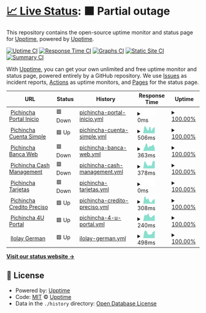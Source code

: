 # [📈 Live Status](https://pablokbs.github.io): <!--live status--> **🟧 Partial outage**

This repository contains the open-source uptime monitor and status page for [Upptime](https://upptime.js.org), powered by [Upptime](https://github.com/upptime/upptime).

[![Uptime CI](https://github.com/pablokbs/upptime/workflows/Uptime%20CI/badge.svg)](https://github.com/pablokbs/upptime/actions?query=workflow%3A%22Uptime+CI%22)
[![Response Time CI](https://github.com/pablokbs/upptime/workflows/Response%20Time%20CI/badge.svg)](https://github.com/pablokbs/upptime/actions?query=workflow%3A%22Response+Time+CI%22)
[![Graphs CI](https://github.com/pablokbs/upptime/workflows/Graphs%20CI/badge.svg)](https://github.com/pablokbs/upptime/actions?query=workflow%3A%22Graphs+CI%22)
[![Static Site CI](https://github.com/pablokbs/upptime/workflows/Static%20Site%20CI/badge.svg)](https://github.com/pablokbs/upptime/actions?query=workflow%3A%22Static+Site+CI%22)
[![Summary CI](https://github.com/pablokbs/upptime/workflows/Summary%20CI/badge.svg)](https://github.com/pablokbs/upptime/actions?query=workflow%3A%22Summary+CI%22)

With [Upptime](https://upptime.js.org), you can get your own unlimited and free uptime monitor and status page, powered entirely by a GitHub repository. We use [Issues](https://github.com/upptime/upptime/issues) as incident reports, [Actions](https://github.com/pablokbs/upptime/actions) as uptime monitors, and [Pages](https://pablokbs.github.io) for the status page.

<!--start: status pages-->
<!-- This summary is generated by Upptime (https://github.com/upptime/upptime) -->
<!-- Do not edit this manually, your changes will be overwritten -->
<!-- prettier-ignore -->
| URL | Status | History | Response Time | Uptime |
| --- | ------ | ------- | ------------- | ------ |
| <img alt="" src="https://icons.duckduckgo.com/ip3/inicio.pichincha.com.ico" height="13"> [Pichincha Portal Inicio](https://inicio.pichincha.com/portal/inicio) | 🟥 Down | [pichincha-portal-inicio.yml](https://github.com/guillermodep/upptime/commits/HEAD/history/pichincha-portal-inicio.yml) | <details><summary><img alt="Response time graph" src="./graphs/pichincha-portal-inicio/response-time-week.png" height="20"> 0ms</summary><br><a href="https://guillermodep.github.io/upptime/history/pichincha-portal-inicio"><img alt="Response time 0" src="https://img.shields.io/endpoint?url=https%3A%2F%2Fraw.githubusercontent.com%2Fguillermodep%2Fupptime%2FHEAD%2Fapi%2Fpichincha-portal-inicio%2Fresponse-time.json"></a><br><a href="https://guillermodep.github.io/upptime/history/pichincha-portal-inicio"><img alt="24-hour response time 0" src="https://img.shields.io/endpoint?url=https%3A%2F%2Fraw.githubusercontent.com%2Fguillermodep%2Fupptime%2FHEAD%2Fapi%2Fpichincha-portal-inicio%2Fresponse-time-day.json"></a><br><a href="https://guillermodep.github.io/upptime/history/pichincha-portal-inicio"><img alt="7-day response time 0" src="https://img.shields.io/endpoint?url=https%3A%2F%2Fraw.githubusercontent.com%2Fguillermodep%2Fupptime%2FHEAD%2Fapi%2Fpichincha-portal-inicio%2Fresponse-time-week.json"></a><br><a href="https://guillermodep.github.io/upptime/history/pichincha-portal-inicio"><img alt="30-day response time 0" src="https://img.shields.io/endpoint?url=https%3A%2F%2Fraw.githubusercontent.com%2Fguillermodep%2Fupptime%2FHEAD%2Fapi%2Fpichincha-portal-inicio%2Fresponse-time-month.json"></a><br><a href="https://guillermodep.github.io/upptime/history/pichincha-portal-inicio"><img alt="1-year response time 0" src="https://img.shields.io/endpoint?url=https%3A%2F%2Fraw.githubusercontent.com%2Fguillermodep%2Fupptime%2FHEAD%2Fapi%2Fpichincha-portal-inicio%2Fresponse-time-year.json"></a></details> | <details><summary><a href="https://guillermodep.github.io/upptime/history/pichincha-portal-inicio">100.00%</a></summary><a href="https://guillermodep.github.io/upptime/history/pichincha-portal-inicio"><img alt="All-time uptime 100.00%" src="https://img.shields.io/endpoint?url=https%3A%2F%2Fraw.githubusercontent.com%2Fguillermodep%2Fupptime%2FHEAD%2Fapi%2Fpichincha-portal-inicio%2Fuptime.json"></a><br><a href="https://guillermodep.github.io/upptime/history/pichincha-portal-inicio"><img alt="24-hour uptime 100.00%" src="https://img.shields.io/endpoint?url=https%3A%2F%2Fraw.githubusercontent.com%2Fguillermodep%2Fupptime%2FHEAD%2Fapi%2Fpichincha-portal-inicio%2Fuptime-day.json"></a><br><a href="https://guillermodep.github.io/upptime/history/pichincha-portal-inicio"><img alt="7-day uptime 100.00%" src="https://img.shields.io/endpoint?url=https%3A%2F%2Fraw.githubusercontent.com%2Fguillermodep%2Fupptime%2FHEAD%2Fapi%2Fpichincha-portal-inicio%2Fuptime-week.json"></a><br><a href="https://guillermodep.github.io/upptime/history/pichincha-portal-inicio"><img alt="30-day uptime 100.00%" src="https://img.shields.io/endpoint?url=https%3A%2F%2Fraw.githubusercontent.com%2Fguillermodep%2Fupptime%2FHEAD%2Fapi%2Fpichincha-portal-inicio%2Fuptime-month.json"></a><br><a href="https://guillermodep.github.io/upptime/history/pichincha-portal-inicio"><img alt="1-year uptime 100.00%" src="https://img.shields.io/endpoint?url=https%3A%2F%2Fraw.githubusercontent.com%2Fguillermodep%2Fupptime%2FHEAD%2Fapi%2Fpichincha-portal-inicio%2Fuptime-year.json"></a></details>
| <img alt="" src="https://icons.duckduckgo.com/ip3/cuentasimple.pichincha.com.ico" height="13"> [Pichincha Cuenta Simple](https://cuentasimple.pichincha.com/electronico?utm_source=portal&utm_medium=referral&utm_campaign=cuentasimple&utm_content=btn_home_abrir_cuenta) | 🟩 Up | [pichincha-cuenta-simple.yml](https://github.com/guillermodep/upptime/commits/HEAD/history/pichincha-cuenta-simple.yml) | <details><summary><img alt="Response time graph" src="./graphs/pichincha-cuenta-simple/response-time-week.png" height="20"> 506ms</summary><br><a href="https://guillermodep.github.io/upptime/history/pichincha-cuenta-simple"><img alt="Response time 355" src="https://img.shields.io/endpoint?url=https%3A%2F%2Fraw.githubusercontent.com%2Fguillermodep%2Fupptime%2FHEAD%2Fapi%2Fpichincha-cuenta-simple%2Fresponse-time.json"></a><br><a href="https://guillermodep.github.io/upptime/history/pichincha-cuenta-simple"><img alt="24-hour response time 629" src="https://img.shields.io/endpoint?url=https%3A%2F%2Fraw.githubusercontent.com%2Fguillermodep%2Fupptime%2FHEAD%2Fapi%2Fpichincha-cuenta-simple%2Fresponse-time-day.json"></a><br><a href="https://guillermodep.github.io/upptime/history/pichincha-cuenta-simple"><img alt="7-day response time 506" src="https://img.shields.io/endpoint?url=https%3A%2F%2Fraw.githubusercontent.com%2Fguillermodep%2Fupptime%2FHEAD%2Fapi%2Fpichincha-cuenta-simple%2Fresponse-time-week.json"></a><br><a href="https://guillermodep.github.io/upptime/history/pichincha-cuenta-simple"><img alt="30-day response time 559" src="https://img.shields.io/endpoint?url=https%3A%2F%2Fraw.githubusercontent.com%2Fguillermodep%2Fupptime%2FHEAD%2Fapi%2Fpichincha-cuenta-simple%2Fresponse-time-month.json"></a><br><a href="https://guillermodep.github.io/upptime/history/pichincha-cuenta-simple"><img alt="1-year response time 383" src="https://img.shields.io/endpoint?url=https%3A%2F%2Fraw.githubusercontent.com%2Fguillermodep%2Fupptime%2FHEAD%2Fapi%2Fpichincha-cuenta-simple%2Fresponse-time-year.json"></a></details> | <details><summary><a href="https://guillermodep.github.io/upptime/history/pichincha-cuenta-simple">100.00%</a></summary><a href="https://guillermodep.github.io/upptime/history/pichincha-cuenta-simple"><img alt="All-time uptime 100.00%" src="https://img.shields.io/endpoint?url=https%3A%2F%2Fraw.githubusercontent.com%2Fguillermodep%2Fupptime%2FHEAD%2Fapi%2Fpichincha-cuenta-simple%2Fuptime.json"></a><br><a href="https://guillermodep.github.io/upptime/history/pichincha-cuenta-simple"><img alt="24-hour uptime 100.00%" src="https://img.shields.io/endpoint?url=https%3A%2F%2Fraw.githubusercontent.com%2Fguillermodep%2Fupptime%2FHEAD%2Fapi%2Fpichincha-cuenta-simple%2Fuptime-day.json"></a><br><a href="https://guillermodep.github.io/upptime/history/pichincha-cuenta-simple"><img alt="7-day uptime 100.00%" src="https://img.shields.io/endpoint?url=https%3A%2F%2Fraw.githubusercontent.com%2Fguillermodep%2Fupptime%2FHEAD%2Fapi%2Fpichincha-cuenta-simple%2Fuptime-week.json"></a><br><a href="https://guillermodep.github.io/upptime/history/pichincha-cuenta-simple"><img alt="30-day uptime 100.00%" src="https://img.shields.io/endpoint?url=https%3A%2F%2Fraw.githubusercontent.com%2Fguillermodep%2Fupptime%2FHEAD%2Fapi%2Fpichincha-cuenta-simple%2Fuptime-month.json"></a><br><a href="https://guillermodep.github.io/upptime/history/pichincha-cuenta-simple"><img alt="1-year uptime 100.00%" src="https://img.shields.io/endpoint?url=https%3A%2F%2Fraw.githubusercontent.com%2Fguillermodep%2Fupptime%2FHEAD%2Fapi%2Fpichincha-cuenta-simple%2Fuptime-year.json"></a></details>
| <img alt="" src="https://icons.duckduckgo.com/ip3/bancaweb.pichincha.com.ico" height="13"> [Pichincha Banca Web](https://bancaweb.pichincha.com/) | 🟥 Down | [pichincha-banca-web.yml](https://github.com/guillermodep/upptime/commits/HEAD/history/pichincha-banca-web.yml) | <details><summary><img alt="Response time graph" src="./graphs/pichincha-banca-web/response-time-week.png" height="20"> 363ms</summary><br><a href="https://guillermodep.github.io/upptime/history/pichincha-banca-web"><img alt="Response time 672" src="https://img.shields.io/endpoint?url=https%3A%2F%2Fraw.githubusercontent.com%2Fguillermodep%2Fupptime%2FHEAD%2Fapi%2Fpichincha-banca-web%2Fresponse-time.json"></a><br><a href="https://guillermodep.github.io/upptime/history/pichincha-banca-web"><img alt="24-hour response time 221" src="https://img.shields.io/endpoint?url=https%3A%2F%2Fraw.githubusercontent.com%2Fguillermodep%2Fupptime%2FHEAD%2Fapi%2Fpichincha-banca-web%2Fresponse-time-day.json"></a><br><a href="https://guillermodep.github.io/upptime/history/pichincha-banca-web"><img alt="7-day response time 363" src="https://img.shields.io/endpoint?url=https%3A%2F%2Fraw.githubusercontent.com%2Fguillermodep%2Fupptime%2FHEAD%2Fapi%2Fpichincha-banca-web%2Fresponse-time-week.json"></a><br><a href="https://guillermodep.github.io/upptime/history/pichincha-banca-web"><img alt="30-day response time 315" src="https://img.shields.io/endpoint?url=https%3A%2F%2Fraw.githubusercontent.com%2Fguillermodep%2Fupptime%2FHEAD%2Fapi%2Fpichincha-banca-web%2Fresponse-time-month.json"></a><br><a href="https://guillermodep.github.io/upptime/history/pichincha-banca-web"><img alt="1-year response time 654" src="https://img.shields.io/endpoint?url=https%3A%2F%2Fraw.githubusercontent.com%2Fguillermodep%2Fupptime%2FHEAD%2Fapi%2Fpichincha-banca-web%2Fresponse-time-year.json"></a></details> | <details><summary><a href="https://guillermodep.github.io/upptime/history/pichincha-banca-web">100.00%</a></summary><a href="https://guillermodep.github.io/upptime/history/pichincha-banca-web"><img alt="All-time uptime 100.00%" src="https://img.shields.io/endpoint?url=https%3A%2F%2Fraw.githubusercontent.com%2Fguillermodep%2Fupptime%2FHEAD%2Fapi%2Fpichincha-banca-web%2Fuptime.json"></a><br><a href="https://guillermodep.github.io/upptime/history/pichincha-banca-web"><img alt="24-hour uptime 100.00%" src="https://img.shields.io/endpoint?url=https%3A%2F%2Fraw.githubusercontent.com%2Fguillermodep%2Fupptime%2FHEAD%2Fapi%2Fpichincha-banca-web%2Fuptime-day.json"></a><br><a href="https://guillermodep.github.io/upptime/history/pichincha-banca-web"><img alt="7-day uptime 100.00%" src="https://img.shields.io/endpoint?url=https%3A%2F%2Fraw.githubusercontent.com%2Fguillermodep%2Fupptime%2FHEAD%2Fapi%2Fpichincha-banca-web%2Fuptime-week.json"></a><br><a href="https://guillermodep.github.io/upptime/history/pichincha-banca-web"><img alt="30-day uptime 100.00%" src="https://img.shields.io/endpoint?url=https%3A%2F%2Fraw.githubusercontent.com%2Fguillermodep%2Fupptime%2FHEAD%2Fapi%2Fpichincha-banca-web%2Fuptime-month.json"></a><br><a href="https://guillermodep.github.io/upptime/history/pichincha-banca-web"><img alt="1-year uptime 100.00%" src="https://img.shields.io/endpoint?url=https%3A%2F%2Fraw.githubusercontent.com%2Fguillermodep%2Fupptime%2FHEAD%2Fapi%2Fpichincha-banca-web%2Fuptime-year.json"></a></details>
| <img alt="" src="https://icons.duckduckgo.com/ip3/www.pichincha.com.ico" height="13"> [Pichincha Cash Management](https://www.pichincha.com/loginNR/#/loginNR/auth/login) | 🟥 Down | [pichincha-cash-management.yml](https://github.com/guillermodep/upptime/commits/HEAD/history/pichincha-cash-management.yml) | <details><summary><img alt="Response time graph" src="./graphs/pichincha-cash-management/response-time-week.png" height="20"> 378ms</summary><br><a href="https://guillermodep.github.io/upptime/history/pichincha-cash-management"><img alt="Response time 590" src="https://img.shields.io/endpoint?url=https%3A%2F%2Fraw.githubusercontent.com%2Fguillermodep%2Fupptime%2FHEAD%2Fapi%2Fpichincha-cash-management%2Fresponse-time.json"></a><br><a href="https://guillermodep.github.io/upptime/history/pichincha-cash-management"><img alt="24-hour response time 572" src="https://img.shields.io/endpoint?url=https%3A%2F%2Fraw.githubusercontent.com%2Fguillermodep%2Fupptime%2FHEAD%2Fapi%2Fpichincha-cash-management%2Fresponse-time-day.json"></a><br><a href="https://guillermodep.github.io/upptime/history/pichincha-cash-management"><img alt="7-day response time 378" src="https://img.shields.io/endpoint?url=https%3A%2F%2Fraw.githubusercontent.com%2Fguillermodep%2Fupptime%2FHEAD%2Fapi%2Fpichincha-cash-management%2Fresponse-time-week.json"></a><br><a href="https://guillermodep.github.io/upptime/history/pichincha-cash-management"><img alt="30-day response time 389" src="https://img.shields.io/endpoint?url=https%3A%2F%2Fraw.githubusercontent.com%2Fguillermodep%2Fupptime%2FHEAD%2Fapi%2Fpichincha-cash-management%2Fresponse-time-month.json"></a><br><a href="https://guillermodep.github.io/upptime/history/pichincha-cash-management"><img alt="1-year response time 542" src="https://img.shields.io/endpoint?url=https%3A%2F%2Fraw.githubusercontent.com%2Fguillermodep%2Fupptime%2FHEAD%2Fapi%2Fpichincha-cash-management%2Fresponse-time-year.json"></a></details> | <details><summary><a href="https://guillermodep.github.io/upptime/history/pichincha-cash-management">100.00%</a></summary><a href="https://guillermodep.github.io/upptime/history/pichincha-cash-management"><img alt="All-time uptime 100.00%" src="https://img.shields.io/endpoint?url=https%3A%2F%2Fraw.githubusercontent.com%2Fguillermodep%2Fupptime%2FHEAD%2Fapi%2Fpichincha-cash-management%2Fuptime.json"></a><br><a href="https://guillermodep.github.io/upptime/history/pichincha-cash-management"><img alt="24-hour uptime 100.00%" src="https://img.shields.io/endpoint?url=https%3A%2F%2Fraw.githubusercontent.com%2Fguillermodep%2Fupptime%2FHEAD%2Fapi%2Fpichincha-cash-management%2Fuptime-day.json"></a><br><a href="https://guillermodep.github.io/upptime/history/pichincha-cash-management"><img alt="7-day uptime 100.00%" src="https://img.shields.io/endpoint?url=https%3A%2F%2Fraw.githubusercontent.com%2Fguillermodep%2Fupptime%2FHEAD%2Fapi%2Fpichincha-cash-management%2Fuptime-week.json"></a><br><a href="https://guillermodep.github.io/upptime/history/pichincha-cash-management"><img alt="30-day uptime 100.00%" src="https://img.shields.io/endpoint?url=https%3A%2F%2Fraw.githubusercontent.com%2Fguillermodep%2Fupptime%2FHEAD%2Fapi%2Fpichincha-cash-management%2Fuptime-month.json"></a><br><a href="https://guillermodep.github.io/upptime/history/pichincha-cash-management"><img alt="1-year uptime 100.00%" src="https://img.shields.io/endpoint?url=https%3A%2F%2Fraw.githubusercontent.com%2Fguillermodep%2Fupptime%2FHEAD%2Fapi%2Fpichincha-cash-management%2Fuptime-year.json"></a></details>
| <img alt="" src="https://icons.duckduckgo.com/ip3/inicio.pichincha.com.ico" height="13"> [Pichincha Tarjetas](https://inicio.pichincha.com/portal/servicios-web-tarjetas) | 🟥 Down | [pichincha-tarjetas.yml](https://github.com/guillermodep/upptime/commits/HEAD/history/pichincha-tarjetas.yml) | <details><summary><img alt="Response time graph" src="./graphs/pichincha-tarjetas/response-time-week.png" height="20"> 0ms</summary><br><a href="https://guillermodep.github.io/upptime/history/pichincha-tarjetas"><img alt="Response time 0" src="https://img.shields.io/endpoint?url=https%3A%2F%2Fraw.githubusercontent.com%2Fguillermodep%2Fupptime%2FHEAD%2Fapi%2Fpichincha-tarjetas%2Fresponse-time.json"></a><br><a href="https://guillermodep.github.io/upptime/history/pichincha-tarjetas"><img alt="24-hour response time 0" src="https://img.shields.io/endpoint?url=https%3A%2F%2Fraw.githubusercontent.com%2Fguillermodep%2Fupptime%2FHEAD%2Fapi%2Fpichincha-tarjetas%2Fresponse-time-day.json"></a><br><a href="https://guillermodep.github.io/upptime/history/pichincha-tarjetas"><img alt="7-day response time 0" src="https://img.shields.io/endpoint?url=https%3A%2F%2Fraw.githubusercontent.com%2Fguillermodep%2Fupptime%2FHEAD%2Fapi%2Fpichincha-tarjetas%2Fresponse-time-week.json"></a><br><a href="https://guillermodep.github.io/upptime/history/pichincha-tarjetas"><img alt="30-day response time 0" src="https://img.shields.io/endpoint?url=https%3A%2F%2Fraw.githubusercontent.com%2Fguillermodep%2Fupptime%2FHEAD%2Fapi%2Fpichincha-tarjetas%2Fresponse-time-month.json"></a><br><a href="https://guillermodep.github.io/upptime/history/pichincha-tarjetas"><img alt="1-year response time 0" src="https://img.shields.io/endpoint?url=https%3A%2F%2Fraw.githubusercontent.com%2Fguillermodep%2Fupptime%2FHEAD%2Fapi%2Fpichincha-tarjetas%2Fresponse-time-year.json"></a></details> | <details><summary><a href="https://guillermodep.github.io/upptime/history/pichincha-tarjetas">100.00%</a></summary><a href="https://guillermodep.github.io/upptime/history/pichincha-tarjetas"><img alt="All-time uptime 100.00%" src="https://img.shields.io/endpoint?url=https%3A%2F%2Fraw.githubusercontent.com%2Fguillermodep%2Fupptime%2FHEAD%2Fapi%2Fpichincha-tarjetas%2Fuptime.json"></a><br><a href="https://guillermodep.github.io/upptime/history/pichincha-tarjetas"><img alt="24-hour uptime 100.00%" src="https://img.shields.io/endpoint?url=https%3A%2F%2Fraw.githubusercontent.com%2Fguillermodep%2Fupptime%2FHEAD%2Fapi%2Fpichincha-tarjetas%2Fuptime-day.json"></a><br><a href="https://guillermodep.github.io/upptime/history/pichincha-tarjetas"><img alt="7-day uptime 100.00%" src="https://img.shields.io/endpoint?url=https%3A%2F%2Fraw.githubusercontent.com%2Fguillermodep%2Fupptime%2FHEAD%2Fapi%2Fpichincha-tarjetas%2Fuptime-week.json"></a><br><a href="https://guillermodep.github.io/upptime/history/pichincha-tarjetas"><img alt="30-day uptime 100.00%" src="https://img.shields.io/endpoint?url=https%3A%2F%2Fraw.githubusercontent.com%2Fguillermodep%2Fupptime%2FHEAD%2Fapi%2Fpichincha-tarjetas%2Fuptime-month.json"></a><br><a href="https://guillermodep.github.io/upptime/history/pichincha-tarjetas"><img alt="1-year uptime 100.00%" src="https://img.shields.io/endpoint?url=https%3A%2F%2Fraw.githubusercontent.com%2Fguillermodep%2Fupptime%2FHEAD%2Fapi%2Fpichincha-tarjetas%2Fuptime-year.json"></a></details>
| <img alt="" src="https://icons.duckduckgo.com/ip3/creditoenlinea.pichincha.com.ico" height="13"> [Pichincha Credito Preciso](https://creditoenlinea.pichincha.com/autogestion/login/?utm_source=portal&utm_medium=referral&utm_campaign=preciso&utm_content=btn_acceso_preciso) | 🟩 Up | [pichincha-credito-preciso.yml](https://github.com/guillermodep/upptime/commits/HEAD/history/pichincha-credito-preciso.yml) | <details><summary><img alt="Response time graph" src="./graphs/pichincha-credito-preciso/response-time-week.png" height="20"> 308ms</summary><br><a href="https://guillermodep.github.io/upptime/history/pichincha-credito-preciso"><img alt="Response time 314" src="https://img.shields.io/endpoint?url=https%3A%2F%2Fraw.githubusercontent.com%2Fguillermodep%2Fupptime%2FHEAD%2Fapi%2Fpichincha-credito-preciso%2Fresponse-time.json"></a><br><a href="https://guillermodep.github.io/upptime/history/pichincha-credito-preciso"><img alt="24-hour response time 348" src="https://img.shields.io/endpoint?url=https%3A%2F%2Fraw.githubusercontent.com%2Fguillermodep%2Fupptime%2FHEAD%2Fapi%2Fpichincha-credito-preciso%2Fresponse-time-day.json"></a><br><a href="https://guillermodep.github.io/upptime/history/pichincha-credito-preciso"><img alt="7-day response time 308" src="https://img.shields.io/endpoint?url=https%3A%2F%2Fraw.githubusercontent.com%2Fguillermodep%2Fupptime%2FHEAD%2Fapi%2Fpichincha-credito-preciso%2Fresponse-time-week.json"></a><br><a href="https://guillermodep.github.io/upptime/history/pichincha-credito-preciso"><img alt="30-day response time 259" src="https://img.shields.io/endpoint?url=https%3A%2F%2Fraw.githubusercontent.com%2Fguillermodep%2Fupptime%2FHEAD%2Fapi%2Fpichincha-credito-preciso%2Fresponse-time-month.json"></a><br><a href="https://guillermodep.github.io/upptime/history/pichincha-credito-preciso"><img alt="1-year response time 322" src="https://img.shields.io/endpoint?url=https%3A%2F%2Fraw.githubusercontent.com%2Fguillermodep%2Fupptime%2FHEAD%2Fapi%2Fpichincha-credito-preciso%2Fresponse-time-year.json"></a></details> | <details><summary><a href="https://guillermodep.github.io/upptime/history/pichincha-credito-preciso">100.00%</a></summary><a href="https://guillermodep.github.io/upptime/history/pichincha-credito-preciso"><img alt="All-time uptime 100.00%" src="https://img.shields.io/endpoint?url=https%3A%2F%2Fraw.githubusercontent.com%2Fguillermodep%2Fupptime%2FHEAD%2Fapi%2Fpichincha-credito-preciso%2Fuptime.json"></a><br><a href="https://guillermodep.github.io/upptime/history/pichincha-credito-preciso"><img alt="24-hour uptime 100.00%" src="https://img.shields.io/endpoint?url=https%3A%2F%2Fraw.githubusercontent.com%2Fguillermodep%2Fupptime%2FHEAD%2Fapi%2Fpichincha-credito-preciso%2Fuptime-day.json"></a><br><a href="https://guillermodep.github.io/upptime/history/pichincha-credito-preciso"><img alt="7-day uptime 100.00%" src="https://img.shields.io/endpoint?url=https%3A%2F%2Fraw.githubusercontent.com%2Fguillermodep%2Fupptime%2FHEAD%2Fapi%2Fpichincha-credito-preciso%2Fuptime-week.json"></a><br><a href="https://guillermodep.github.io/upptime/history/pichincha-credito-preciso"><img alt="30-day uptime 100.00%" src="https://img.shields.io/endpoint?url=https%3A%2F%2Fraw.githubusercontent.com%2Fguillermodep%2Fupptime%2FHEAD%2Fapi%2Fpichincha-credito-preciso%2Fuptime-month.json"></a><br><a href="https://guillermodep.github.io/upptime/history/pichincha-credito-preciso"><img alt="1-year uptime 100.00%" src="https://img.shields.io/endpoint?url=https%3A%2F%2Fraw.githubusercontent.com%2Fguillermodep%2Fupptime%2FHEAD%2Fapi%2Fpichincha-credito-preciso%2Fuptime-year.json"></a></details>
| <img alt="" src="https://icons.duckduckgo.com/ip3/4u.pichincha.com.ico" height="13"> [Pichincha 4U Portal](https://4u.pichincha.com/auth/ingreso) | 🟩 Up | [pichincha-4-u-portal.yml](https://github.com/guillermodep/upptime/commits/HEAD/history/pichincha-4-u-portal.yml) | <details><summary><img alt="Response time graph" src="./graphs/pichincha-4-u-portal/response-time-week.png" height="20"> 240ms</summary><br><a href="https://guillermodep.github.io/upptime/history/pichincha-4-u-portal"><img alt="Response time 2479" src="https://img.shields.io/endpoint?url=https%3A%2F%2Fraw.githubusercontent.com%2Fguillermodep%2Fupptime%2FHEAD%2Fapi%2Fpichincha-4-u-portal%2Fresponse-time.json"></a><br><a href="https://guillermodep.github.io/upptime/history/pichincha-4-u-portal"><img alt="24-hour response time 260" src="https://img.shields.io/endpoint?url=https%3A%2F%2Fraw.githubusercontent.com%2Fguillermodep%2Fupptime%2FHEAD%2Fapi%2Fpichincha-4-u-portal%2Fresponse-time-day.json"></a><br><a href="https://guillermodep.github.io/upptime/history/pichincha-4-u-portal"><img alt="7-day response time 240" src="https://img.shields.io/endpoint?url=https%3A%2F%2Fraw.githubusercontent.com%2Fguillermodep%2Fupptime%2FHEAD%2Fapi%2Fpichincha-4-u-portal%2Fresponse-time-week.json"></a><br><a href="https://guillermodep.github.io/upptime/history/pichincha-4-u-portal"><img alt="30-day response time 264" src="https://img.shields.io/endpoint?url=https%3A%2F%2Fraw.githubusercontent.com%2Fguillermodep%2Fupptime%2FHEAD%2Fapi%2Fpichincha-4-u-portal%2Fresponse-time-month.json"></a><br><a href="https://guillermodep.github.io/upptime/history/pichincha-4-u-portal"><img alt="1-year response time 3012" src="https://img.shields.io/endpoint?url=https%3A%2F%2Fraw.githubusercontent.com%2Fguillermodep%2Fupptime%2FHEAD%2Fapi%2Fpichincha-4-u-portal%2Fresponse-time-year.json"></a></details> | <details><summary><a href="https://guillermodep.github.io/upptime/history/pichincha-4-u-portal">100.00%</a></summary><a href="https://guillermodep.github.io/upptime/history/pichincha-4-u-portal"><img alt="All-time uptime 100.00%" src="https://img.shields.io/endpoint?url=https%3A%2F%2Fraw.githubusercontent.com%2Fguillermodep%2Fupptime%2FHEAD%2Fapi%2Fpichincha-4-u-portal%2Fuptime.json"></a><br><a href="https://guillermodep.github.io/upptime/history/pichincha-4-u-portal"><img alt="24-hour uptime 100.00%" src="https://img.shields.io/endpoint?url=https%3A%2F%2Fraw.githubusercontent.com%2Fguillermodep%2Fupptime%2FHEAD%2Fapi%2Fpichincha-4-u-portal%2Fuptime-day.json"></a><br><a href="https://guillermodep.github.io/upptime/history/pichincha-4-u-portal"><img alt="7-day uptime 100.00%" src="https://img.shields.io/endpoint?url=https%3A%2F%2Fraw.githubusercontent.com%2Fguillermodep%2Fupptime%2FHEAD%2Fapi%2Fpichincha-4-u-portal%2Fuptime-week.json"></a><br><a href="https://guillermodep.github.io/upptime/history/pichincha-4-u-portal"><img alt="30-day uptime 100.00%" src="https://img.shields.io/endpoint?url=https%3A%2F%2Fraw.githubusercontent.com%2Fguillermodep%2Fupptime%2FHEAD%2Fapi%2Fpichincha-4-u-portal%2Fuptime-month.json"></a><br><a href="https://guillermodep.github.io/upptime/history/pichincha-4-u-portal"><img alt="1-year uptime 100.00%" src="https://img.shields.io/endpoint?url=https%3A%2F%2Fraw.githubusercontent.com%2Fguillermodep%2Fupptime%2FHEAD%2Fapi%2Fpichincha-4-u-portal%2Fuptime-year.json"></a></details>
| <img alt="" src="https://icons.duckduckgo.com/ip3/ilolay.com.ar.ico" height="13"> [Ilolay German](https://ilolay.com.ar/es) | 🟩 Up | [ilolay-german.yml](https://github.com/guillermodep/upptime/commits/HEAD/history/ilolay-german.yml) | <details><summary><img alt="Response time graph" src="./graphs/ilolay-german/response-time-week.png" height="20"> 498ms</summary><br><a href="https://guillermodep.github.io/upptime/history/ilolay-german"><img alt="Response time 597" src="https://img.shields.io/endpoint?url=https%3A%2F%2Fraw.githubusercontent.com%2Fguillermodep%2Fupptime%2FHEAD%2Fapi%2Filolay-german%2Fresponse-time.json"></a><br><a href="https://guillermodep.github.io/upptime/history/ilolay-german"><img alt="24-hour response time 655" src="https://img.shields.io/endpoint?url=https%3A%2F%2Fraw.githubusercontent.com%2Fguillermodep%2Fupptime%2FHEAD%2Fapi%2Filolay-german%2Fresponse-time-day.json"></a><br><a href="https://guillermodep.github.io/upptime/history/ilolay-german"><img alt="7-day response time 498" src="https://img.shields.io/endpoint?url=https%3A%2F%2Fraw.githubusercontent.com%2Fguillermodep%2Fupptime%2FHEAD%2Fapi%2Filolay-german%2Fresponse-time-week.json"></a><br><a href="https://guillermodep.github.io/upptime/history/ilolay-german"><img alt="30-day response time 419" src="https://img.shields.io/endpoint?url=https%3A%2F%2Fraw.githubusercontent.com%2Fguillermodep%2Fupptime%2FHEAD%2Fapi%2Filolay-german%2Fresponse-time-month.json"></a><br><a href="https://guillermodep.github.io/upptime/history/ilolay-german"><img alt="1-year response time 621" src="https://img.shields.io/endpoint?url=https%3A%2F%2Fraw.githubusercontent.com%2Fguillermodep%2Fupptime%2FHEAD%2Fapi%2Filolay-german%2Fresponse-time-year.json"></a></details> | <details><summary><a href="https://guillermodep.github.io/upptime/history/ilolay-german">100.00%</a></summary><a href="https://guillermodep.github.io/upptime/history/ilolay-german"><img alt="All-time uptime 100.00%" src="https://img.shields.io/endpoint?url=https%3A%2F%2Fraw.githubusercontent.com%2Fguillermodep%2Fupptime%2FHEAD%2Fapi%2Filolay-german%2Fuptime.json"></a><br><a href="https://guillermodep.github.io/upptime/history/ilolay-german"><img alt="24-hour uptime 100.00%" src="https://img.shields.io/endpoint?url=https%3A%2F%2Fraw.githubusercontent.com%2Fguillermodep%2Fupptime%2FHEAD%2Fapi%2Filolay-german%2Fuptime-day.json"></a><br><a href="https://guillermodep.github.io/upptime/history/ilolay-german"><img alt="7-day uptime 100.00%" src="https://img.shields.io/endpoint?url=https%3A%2F%2Fraw.githubusercontent.com%2Fguillermodep%2Fupptime%2FHEAD%2Fapi%2Filolay-german%2Fuptime-week.json"></a><br><a href="https://guillermodep.github.io/upptime/history/ilolay-german"><img alt="30-day uptime 100.00%" src="https://img.shields.io/endpoint?url=https%3A%2F%2Fraw.githubusercontent.com%2Fguillermodep%2Fupptime%2FHEAD%2Fapi%2Filolay-german%2Fuptime-month.json"></a><br><a href="https://guillermodep.github.io/upptime/history/ilolay-german"><img alt="1-year uptime 100.00%" src="https://img.shields.io/endpoint?url=https%3A%2F%2Fraw.githubusercontent.com%2Fguillermodep%2Fupptime%2FHEAD%2Fapi%2Filolay-german%2Fuptime-year.json"></a></details>

<!--end: status pages-->

[**Visit our status website →**](https://pablokbs.github.io)

## 📄 License

- Powered by: [Upptime](https://github.com/upptime/upptime)
- Code: [MIT](./LICENSE) © [Upptime](https://upptime.js.org)
- Data in the `./history` directory: [Open Database License](https://opendatacommons.org/licenses/odbl/1-0/)
